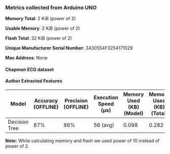 ### Metrics collected from Arduino UNO

**Memory Total**: 2 KiB (power of 2)

**Usable Memory**: 2 KiB (power of 2)

**Flash Total**: 32 KiB  (power of 2)

**Unique Manufacturer Serial Number**: 3430554F3254171029

**Mac Address**: None

#### Chapman ECG dataset

#### Author Extracted Features

| Model         | Accuracy (OFFLINE) | Precision (OFFLINE) | Execution Speed (&mu;s) | Memory Used (KB) (Model) | Memory Used (KB) (Total) | Flash/Model Size (KB) (Model) | Flash Size (KB) (Total) | Power consumption | Frequency (DFS OFF) |
|---------------|--------------------|---------------------|-------------------------|--------------------------|--------------------------|-------------------------------|-------------------------|-------------------|---------------------|
| Decision Tree | 87%                | 86%                 | 56 (avg)                | 0.098                    | 0.282                    | 29.032                        | 27.594                  | 48 mW (avg)       | 16  MHz             |

**Note:** While calculating memory and flash we used power of 10 instead of power of 2.
